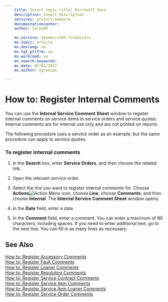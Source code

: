 ```yaml
---
    title: Insert topic title| Microsoft Docs
    description: Insert description
    services: project-madeira
    documentationcenter: ''
    author: SorenGP

    ms.service: dynamics365-financials
    ms.topic: article
    ms.devlang: na
    ms.tgt_pltfrm: na
    ms.workload: na
    ms.search.keywords:
    ms.date: 07/01/2017
    ms.author: sgroespe

---
```

# How to: Register Internal Comments
You can use the **Internal Service Comment Sheet** window to register internal comments on service items in service orders and service quotes. Internal comments are for internal use only and are not printed on reports.  
  
 The following procedure uses a service order as an example, but the same procedure can apply to service quotes.  
  
### To register internal comments  
  
1.  In the **Search** box, enter **Service Orders**, and then choose the related link.  
  
2.  Open the relevant service order.  
  
3.  Select the line you want to register internal comments for. Choose **Actions**![Action Menu icon](../media/actionmenuicon.png "actionMenuIcon"), choose **Line**, choose **Comments**, and then choose **Internal**. The **Internal Service Comment Sheet** window opens.  
  
4.  In the **Date** field, enter a date.  
  
5.  In the **Comment** field, enter a comment. You can enter a maximum of 80 characters, including spaces. If you need to enter additional text, go to the next line. You can fill in as many lines as necessary.  
  
## See Also  
 [How to: Register Accessory Comments](../how-to-register-accessory-comments.md)   
 [How to: Register Fault Comments](../how-to-register-fault-comments.md)   
 [How to: Register Loaner Comments](../how-to-register-loaner-comments.md)   
 [How to: Register Resolution Comments](../how-to-register-resolution-comments.md)   
 [How to: Register Service Contract Comments](../how-to-register-service-contract-comments.md)   
 [How to: Register Service Item Comments](../how-to-register-service-item-comments.md)   
 [How to: Register Service Item Loaner Comments](../how-to-register-service-item-loaner-comments.md)   
 [How to: Register Service Order Comments](../how-to-register-service-order-comments.md)